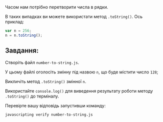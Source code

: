 Часом нам потрібно перетворити числа в рядки.

В таких випадках ви можете використати метод `.toString()`. Ось приклад:

```js
var n = 256;
n = n.toString();
```

## Завдання:

Створіть файл `number-to-string.js`.

У цьому файлі оголосіть змінну під назвою `n`, що буде містити число `128`;

Викличіть метод `.toString()` змінної `n`.

Використайте `console.log()` для виведення результату роботи методу `.toString()` до терміналу.

Перевірте вашу відповідь запустивши команду:

```bash
javascripting verify number-to-string.js
```
